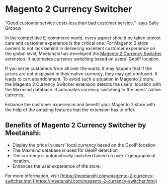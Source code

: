 # Magento 2 Currency Switcher

“Good customer service costs less than bad customer service.”  says Sally Gronow 

In the competitive E-commerce world, every aspect should be taken utmost care and customer experience is the critical one. For Magento 2 store owners to not lack behind in delivering excellent customer experience on the global level, Meetanshi has developed the [Magento 2 Currency Switcher](https://meetanshi.com/magento-2-currency-switcher.html) extension. It automates currency switching based on users' GeoIP location.

If you serve customers from all over the world, it may happen that if the prices are not displayed in their native currency, they may get confused. It leads to cart abandonment. To avoid such a situation in Magento 2 store, the Magento 2 Currency Switcher extension detects the users' location with the Maxmind database. It automates currency switching to the users' native currency.

Enhance the customer experience and benefit your Magento 2 store with the help of the amazing features that the extension has to offer.

## Benefits of Magento 2 Currency Switcher by Meetanshi:
* Display the price in users' local currency based on the GeoIP location.
* The Maxmind database is used for GeoIP detection.
* The currency is automatically switched based on users' geographical location.
* Enhances the user experience of the store.

For more information, visit [https://meetanshi.com/magento-2-currency-switcher.html](https://meetanshi.com/magento-2-currency-switcher.html)